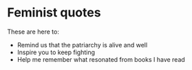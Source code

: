 # Feminist quotes

These are here to:
- Remind us that the patriarchy is alive and well
- Inspire you to keep fighting
- Help me remember what resonated from books I have read
